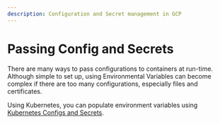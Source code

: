 ```yaml
---
description: Configuration and Secret management in GCP
---
```


# Passing Config and Secrets

There are many ways to pass configurations to containers at run-time. Although simple to set up, using Environmental Variables can become complex if there are too many configurations, especially files and certificates.&#x20;

Using Kubernetes, you can populate environment variables using [Kubernetes Configs and Secrets](../../../kubernetes-overview/configs-and-secrets/).
